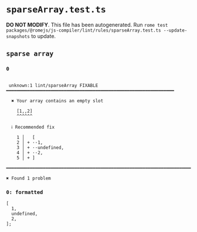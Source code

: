# `sparseArray.test.ts`

**DO NOT MODIFY**. This file has been autogenerated. Run `rome test packages/@romejs/js-compiler/lint/rules/sparseArray.test.ts --update-snapshots` to update.

## `sparse array`

### `0`

```

 unknown:1 lint/sparseArray FIXABLE ━━━━━━━━━━━━━━━━━━━━━━━━━━━━━━━━━━━━━━━━━━━━━━━━━━━━━━━━━━━━━━━━

  ✖ Your array contains an empty slot

    [1,,2]
    ^^^^^^ 

  ℹ Recommended fix

    1 │   [
    2 │ + ··1,
    3 │ + ··undefined,
    4 │ + ··2,
    5 │ + ]

━━━━━━━━━━━━━━━━━━━━━━━━━━━━━━━━━━━━━━━━━━━━━━━━━━━━━━━━━━━━━━━━━━━━━━━━━━━━━━━━━━━━━━━━━━━━━━━━━━━━

✖ Found 1 problem

```

### `0: formatted`

```
[
  1,
  undefined,
  2,
];

```
